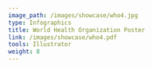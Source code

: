 ```yaml
---
image_path: /images/showcase/who4.jpg
type: Infographics
title: World Health Organization Poster
link: /images/showcase/who4.pdf
tools: Illustrator
weight: 8
---
```

